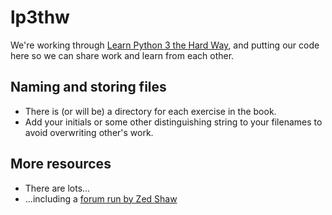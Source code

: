 # lp3thw
We're working through [Learn Python 3 the Hard Way](https://alliance-primo.hosted.exlibrisgroup.com/permalink/f/l9c4fq/CP71290856150001451), and putting our code here so we can share work and learn from each other.
## Naming and storing files
- There is (or will be) a directory for each exercise in the book.
- Add your initials or some other distinguishing string to your filenames to avoid overwriting other's work.
## More resources
- There are lots...
- ...including a [forum run by Zed Shaw](https://forum.learncodethehardway.com/)
